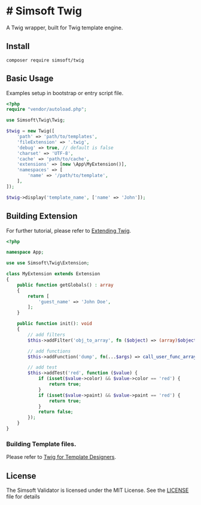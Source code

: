 # # Simsoft Twig

A Twig wrapper, built for Twig template engine.

## Install

```shell
composer require simsoft/twig
```

## Basic Usage

Examples setup in bootstrap or entry script file.

```php
<?php
require "vendor/autoload.php";

use Simsoft\Twig\Twig;

$twig = new Twig([
    'path' => 'path/to/templates',
    'fileExtension' => '.twig',
    'debug' => true, // default is false
    'charset' => 'UTF-8',
    'cache' => 'path/to/cache',
    'extensions' => [new \App\MyExtension()],
    'namespaces' => [
        'name' => '/path/to/template',
    ],
]);

$twig->display('template_name', ['name' => 'John']);
```

## Building Extension

For further tutorial, please refer
to [Extending Twig](https://twig.symfony.com/doc/3.x/advanced.html).

```php
<?php

namespace App;

use use Simsoft\Twig\Extension;

class MyExtension extends Extension
{
    public function getGlobals() : array
    {
        return [
            'guest_name' => 'John Doe',
        ];
    }

    public function init(): void
    {
        // add filters
        $this->addFilter('obj_to_array', fn ($object) => (array)$object);

        // add functions
        $this->addFunction('dump', fn(...$args) => call_user_func_array('var_dump', $args));

        // add test
        $this->addTest('red', function ($value) {
            if (isset($value->color) && $value->color == 'red') {
                return true;
            }
            if (isset($value->paint) && $value->paint == 'red') {
                return true;
            }
            return false;
        });
    }
}

```

### Building Template files.

Please refer
to [Twig for Template Designers](https://twig.symfony.com/doc/3.x/templates.html).

## License

The Simsoft Validator is licensed under the MIT License. See
the [LICENSE](LICENSE) file for details
